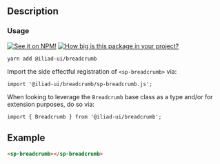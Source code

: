 ## Description

### Usage

[![See it on NPM!](https://img.shields.io/npm/v/@iliad-ui/breadcrumb?style=for-the-badge)](https://www.npmjs.com/package/@iliad-ui/breadcrumb)
[![How big is this package in your project?](https://img.shields.io/bundlephobia/minzip/@iliad-ui/breadcrumb?style=for-the-badge)](https://bundlephobia.com/result?p=@iliad-ui/breadcrumb)

```
yarn add @iliad-ui/breadcrumb
```

Import the side effectful registration of `<sp-breadcrumb>` via:

```
import '@iliad-ui/breadcrumb/sp-breadcrumb.js';
```

When looking to leverage the `Breadcrumb` base class as a type and/or for extension purposes, do so via:

```
import { Breadcrumb } from '@iliad-ui/breadcrumb';
```

## Example

```html
<sp-breadcrumb></sp-breadcrumb>
```
